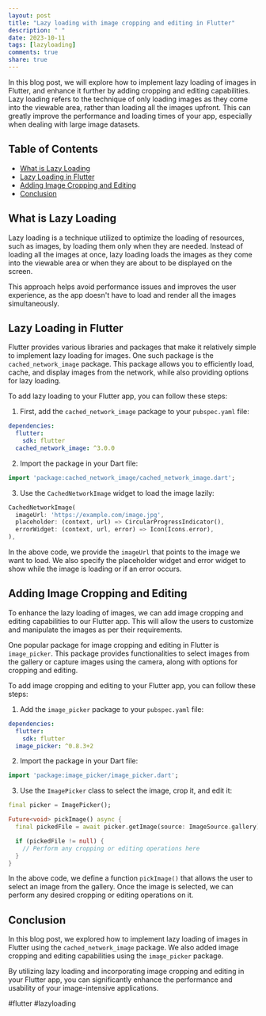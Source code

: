 ```yaml
---
layout: post
title: "Lazy loading with image cropping and editing in Flutter"
description: " "
date: 2023-10-11
tags: [lazyloading]
comments: true
share: true
---
```


In this blog post, we will explore how to implement lazy loading of images in Flutter, and enhance it further by adding cropping and editing capabilities. Lazy loading refers to the technique of only loading images as they come into the viewable area, rather than loading all the images upfront. This can greatly improve the performance and loading times of your app, especially when dealing with large image datasets.

## Table of Contents
- [What is Lazy Loading](#what-is-lazy-loading)
- [Lazy Loading in Flutter](#lazy-loading-in-flutter)
- [Adding Image Cropping and Editing](#adding-image-cropping-and-editing)
- [Conclusion](#conclusion)

## What is Lazy Loading

Lazy loading is a technique utilized to optimize the loading of resources, such as images, by loading them only when they are needed. Instead of loading all the images at once, lazy loading loads the images as they come into the viewable area or when they are about to be displayed on the screen.

This approach helps avoid performance issues and improves the user experience, as the app doesn't have to load and render all the images simultaneously.

## Lazy Loading in Flutter

Flutter provides various libraries and packages that make it relatively simple to implement lazy loading for images. One such package is the `cached_network_image` package. This package allows you to efficiently load, cache, and display images from the network, while also providing options for lazy loading.

To add lazy loading to your Flutter app, you can follow these steps:

1. First, add the `cached_network_image` package to your `pubspec.yaml` file:

```yaml
dependencies:
  flutter:
    sdk: flutter
  cached_network_image: ^3.0.0
```

2. Import the package in your Dart file:

```dart
import 'package:cached_network_image/cached_network_image.dart';
```

3. Use the `CachedNetworkImage` widget to load the image lazily:

```dart
CachedNetworkImage(
  imageUrl: 'https://example.com/image.jpg',
  placeholder: (context, url) => CircularProgressIndicator(),
  errorWidget: (context, url, error) => Icon(Icons.error),
),
```

In the above code, we provide the `imageUrl` that points to the image we want to load. We also specify the placeholder widget and error widget to show while the image is loading or if an error occurs.

## Adding Image Cropping and Editing

To enhance the lazy loading of images, we can add image cropping and editing capabilities to our Flutter app. This will allow the users to customize and manipulate the images as per their requirements.

One popular package for image cropping and editing in Flutter is `image_picker`. This package provides functionalities to select images from the gallery or capture images using the camera, along with options for cropping and editing.

To add image cropping and editing to your Flutter app, you can follow these steps:

1. Add the `image_picker` package to your `pubspec.yaml` file:

```yaml
dependencies:
  flutter:
    sdk: flutter
  image_picker: ^0.8.3+2
```

2. Import the package in your Dart file:

```dart
import 'package:image_picker/image_picker.dart';
```

3. Use the `ImagePicker` class to select the image, crop it, and edit it:

```dart
final picker = ImagePicker();

Future<void> pickImage() async {
  final pickedFile = await picker.getImage(source: ImageSource.gallery);

  if (pickedFile != null) {
    // Perform any cropping or editing operations here
  }
}
```

In the above code, we define a function `pickImage()` that allows the user to select an image from the gallery. Once the image is selected, we can perform any desired cropping or editing operations on it.

## Conclusion

In this blog post, we explored how to implement lazy loading of images in Flutter using the `cached_network_image` package. We also added image cropping and editing capabilities using the `image_picker` package.

By utilizing lazy loading and incorporating image cropping and editing in your Flutter app, you can significantly enhance the performance and usability of your image-intensive applications.

#flutter #lazyloading
